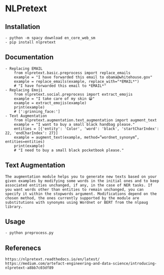 # NLPretext
## Installation
    - python -m spacy download en_core_web_sm
    - pip install nlpretext

## Documentation
    - Replacing EMAIL
        from nlpretext.basic.preprocess import replace_emails
        example = "I have forwarded this email to obama@whitehouse.gov"
        example = replace_emails(example, replace_with="*EMAIL*")
        # "I have forwarded this email to *EMAIL*"
    - Replacing Emoji
        from nlpretext.social.preprocess import extract_emojis
        example = "I take care of my skin 😀"
        example = extract_emojis(example)
        print(example)
        # [':grinning_face:']
    - Text Augmentation
        from nlpretext.augmentation.text_augmentation import augment_text
        example = "I want to buy a small black handbag please."
        entities = [{'entity': 'Color', 'word': 'black', 'startCharIndex': 22, 'endCharIndex': 27}]
        example = augment_text(example, method=”wordnet_synonym”, entities=entities)
        print(example)
        # "I need to buy a small black pocketbook please."
    
## Text Augmentation
    The augmentation module helps you to generate new texts based on your given examples by modifying some words in the initial ones and to keep associated entities unchanged, if any, in the case of NER tasks. If you want words other than entities to remain unchanged, you can specify it within the stopwords argument. Modifications depend on the chosen method, the ones currently supported by the module are substitutions with synonyms using Wordnet or BERT from the nlpaug library.
## Usage
    - python preprocess.py
## Referenecs
    https://nlpretext.readthedocs.io/en/latest/
    https://medium.com/artefact-engineering-and-data-science/introducing-nlpretext-a8bb7c03df89